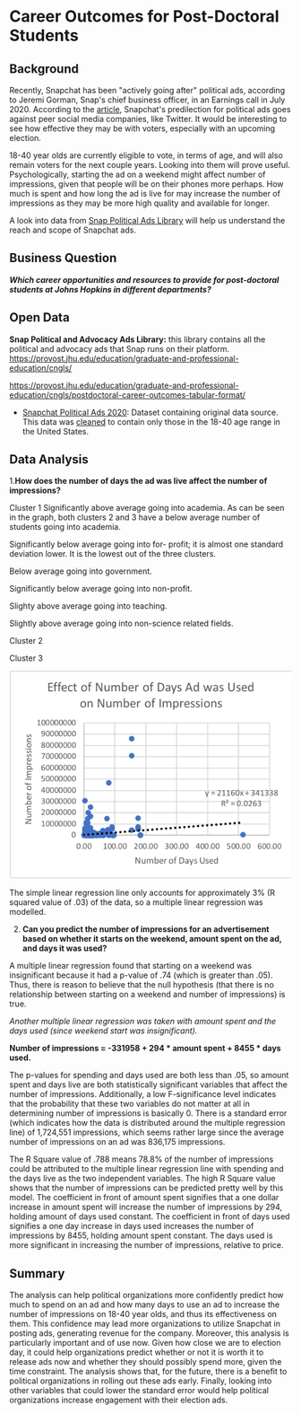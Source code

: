 # Career Outcomes for Post-Doctoral Students
## Background
Recently, Snapchat has been "actively going after" political ads, according to Jeremi Gorman, Snap's chief business officer, in an Earnings call in July 2020. According to the [article](), Snapchat's predilection for political ads goes against peer social media companies, like Twitter. It would be interesting to see how effective they may be with voters, especially with an upcoming election. 

18-40 year olds are currently eligible to vote, in terms of age, and will also remain voters for the next couple years. Looking into them will prove useful. Psychologically, starting the ad on a weekend might affect number of impressions, given that people will be on their phones more perhaps. How much is spent and how long the ad is live for may increase the number of impressions as they may be more high quality and available for longer.

A look into data from [Snap Political Ads Library]() will help us understand the reach and scope of Snapchat ads.

## Business Question
___Which career opportunities and resources to provide for post-doctoral students at Johns Hopkins in different departments?___

## Open Data 
__Snap Political and Advocacy Ads Library:__ this library contains all the political and advocacy ads that Snap runs on their platform. 
https://provost.jhu.edu/education/graduate-and-professional-education/cngls/

https://provost.jhu.edu/education/graduate-and-professional-education/cngls/postdoctoral-career-outcomes-tabular-format/


- [Snapchat Political Ads 2020](https://github.): Dataset containing original data source. This data was [cleaned](https://github.com/) to contain only those in the 18-40 age range in the United States.

## Data Analysis 

1.__How does the number of days the ad was live affect the number of impressions?__

Cluster 1
Significantly above average going into academia. As can be seen in the graph, both clusters 2 and 3 have a below average number of students going into academia. 

Significantly below average going into for- profit; it is almost one standard deviation lower. It is the lowest out of the three clusters.

Below average going into government. 

Significantly below average going into non-profit. 

Slighty above average going into teaching. 

Slightly above average going into non-science related fields.

Cluster 2

Cluster 3




![alt text](https://github.com/skang06/snapchat_political_ads_2020/blob/master/days_used.png)

The simple linear regression line only accounts for approximately 3% (R squared value of .03) of the data, so a multiple linear regression was modelled.

2. __Can you predict the number of impressions for an advertisement based on whether it starts on the weekend, amount spent on the ad, and days it was used?__

A multiple linear regression found that starting on a weekend was insignificant because it had a p-value of .74 (which is greater than .05). Thus, there is reason to believe that the null hypothesis (that there is no relationship between starting on a weekend and number of impressions) is true. 

_Another multiple linear regression was taken with amount spent and the days used (since weekend start was insignificant)._ 


__Number of impressions = -331958 + 294 * amount spent + 8455 * days used.__

The p-values for spending and days used are both less than .05, so amount spent and days live are both statistically significant variables that affect the number of impressions. Additionally, a low F-significance level indicates that the probability that these two variables do not matter at all in determining number of impressions is basically 0. There is a standard error (which indicates how the data is distributed around the multiple regression line) of 1,724,551 impressions, which seems rather large since the average number of impressions on an ad was 836,175 impressions.

The R Square value of .788 means 78.8% of the number of impressions could be attributed to the multiple linear regression line with spending and the days live as the two independent variables. The high R Square value shows that the number of impressions can be predicted pretty well by this model. The coefficient in front of amount spent signifies that a one dollar increase in amount spent will increase the number of impressions by 294, holding amount of days used constant. The coefficient in front of days used signifies a one day increase in days used increases the number of impressions by 8455, holding amount spent constant. The days used is more significant in increasing the number of impressions, relative to price. 

## Summary
The analysis can help political organizations more confidently predict how much to spend on an ad and how many days to use an ad to increase the number of impressions on 18-40 year olds, and thus its effectiveness on them. This confidence may lead more organizations to utilize Snapchat in posting ads, generating revenue for the company. Moreover, this analysis is particularly important and of use now. Given how close we are to election day, it could help organizations predict whether or not it is worth it to release ads now and whether they should possibly spend more, given the time constraint. The analysis shows that, for the future, there is a benefit to political organizations in rolling out these ads early. 
Finally, looking into other variables that could lower the standard error would help political organizations increase engagement with their election ads.
